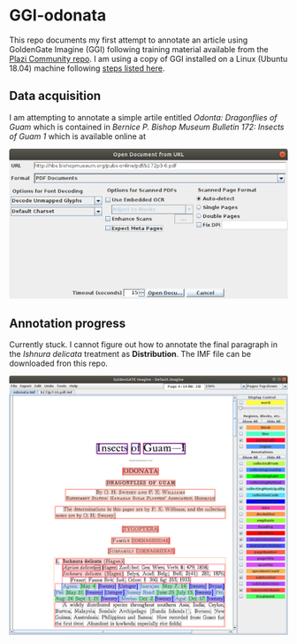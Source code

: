 # GGI-odonata

This repo documents my first attempt to annotate an article using GoldenGate Imagine (GGI) following training material available from the [Plazi Community repo](https://github.com/plazi/community). I am using a copy of GGI installed on a Linux (Ubuntu 18.04) machine following [steps listed here](https://github.com/aubreymoore/GGI-Linux).

## Data acquisition

I am attempting to annotate a simple artile entitled *Odonta: Dragonflies of Guam* which is contained in *Bernice P. Bishop Museum Bulletin 172: Insects of Guam 1* which is available online at 

![](images/open-from-url.png)

## Annotation progress

Currently stuck. I cannot figure out how to annotate the final paragraph in the *Ishnura delicata* treatment as **Distribution**.
The IMF file can be downloaded fron this repo.

![](images/distribution-problem.png)
